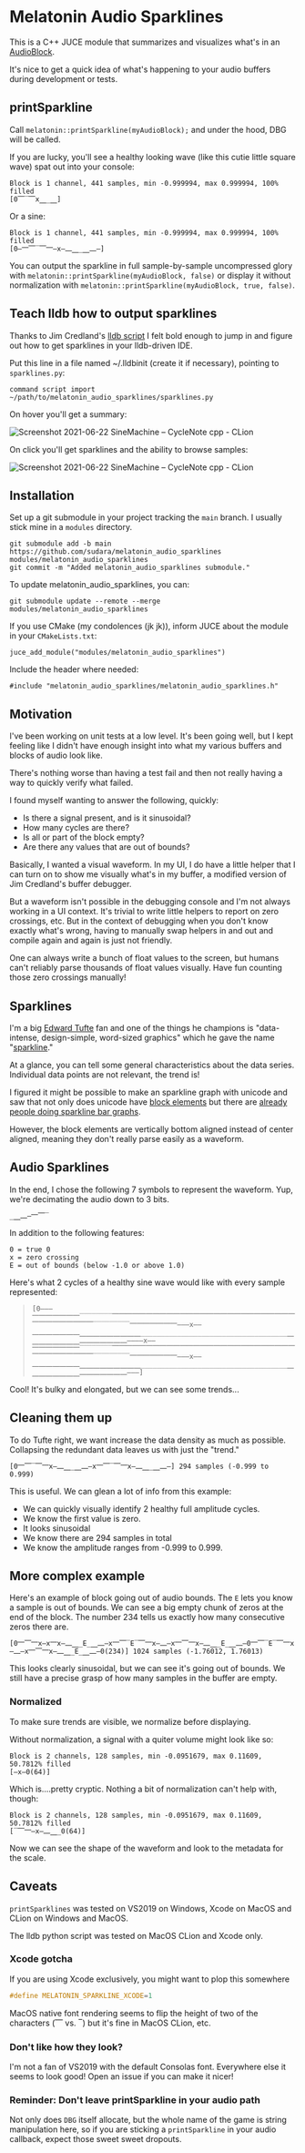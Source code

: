 # Melatonin Audio Sparklines

This is a C++ JUCE module that summarizes and visualizes what's in an [AudioBlock](https://docs.juce.com/master/classdsp_1_1AudioBlock.html).

It's nice to get a quick idea of what's happening to your audio buffers during development or tests.

## printSparkline

Call `melatonin::printSparkline(myAudioBlock);` and under the hood, DBG will be called. 

If you are lucky, you'll see a healthy looking wave (like this cutie little square wave) spat out into your console:

```
Block is 1 channel, 441 samples, min -0.999994, max 0.999994, 100% filled
[0⎺‾⎺x⎽_⎽]
```

Or a sine: 

```
Block is 1 channel, 441 samples, min -0.999994, max 0.999994, 100% filled
[0—⎻⎺‾⎺⎻—x—⎼⎽_⎽⎼—]
```

You can output the sparkline in full sample-by-sample uncompressed glory with `melatonin::printSparkline(myAudioBlock, false)` or display it without normalization with `melatonin::printSparkline(myAudioBlock, true, false)`.


## Teach lldb how to output sparklines

Thanks to Jim Credland's [lldb script](https://github.com/jcredland/juce-toys/blob/master/juce_lldb_xcode.py) I felt bold enough to jump in and figure out how to get sparklines in your lldb-driven IDE.

Put this line in a file named ~/.lldbinit (create it if necessary), pointing to `sparklines.py`:

```
command script import ~/path/to/melatonin_audio_sparklines/sparklines.py
```

On hover you'll get a summary:

![Screenshot 2021-06-22 SineMachine – CycleNote cpp - CLion](https://user-images.githubusercontent.com/472/122944838-6e992a80-d378-11eb-8f87-e7e858da6703.jpg)

On click you'll get sparklines and the ability to browse samples:

![Screenshot 2021-06-22 SineMachine – CycleNote cpp - CLion](https://user-images.githubusercontent.com/472/122945885-2fb7a480-d379-11eb-90c4-2ebe10af1775.jpg)


## Installation 

Set up a git submodule in your project tracking the `main` branch. I usually stick mine in a `modules` directory.

```git
git submodule add -b main https://github.com/sudara/melatonin_audio_sparklines modules/melatonin_audio_sparklines
git commit -m "Added melatonin_audio_sparklines submodule."
```

To update melatonin_audio_sparklines, you can:
```git
git submodule update --remote --merge modules/melatonin_audio_sparklines
```

If you use CMake (my condolences (jk jk)), inform JUCE about the module in your `CMakeLists.txt`:
```
juce_add_module("modules/melatonin_audio_sparklines")
```

Include the header where needed:

```
#include "melatonin_audio_sparklines/melatonin_audio_sparklines.h"

```

## Motivation

I've been working on unit tests at a low level. It's been going well, but I kept feeling like I didn't have enough insight into what my various buffers and blocks of audio look like. 

There's nothing worse than having a test fail and then not really having a way to quickly verify what failed.

I found myself wanting to answer the following, quickly:

* Is there a signal present, and is it sinusoidal?
* How many cycles are there?
* Is all or part of the block empty?
* Are there any values that are out of bounds?

Basically, I wanted a visual waveform. In my UI, I do have a little helper that I can turn on to show me visually what's in my buffer, a modified version of Jim Credland's buffer debugger.

But a waveform isn't possible in the debugging console and I'm not always working in a UI context. It's trivial to write little helpers to report on zero crossings, etc. But in the context of debugging when you don't know exactly what's wrong, having to manually swap helpers in and out and compile again and again is just not friendly.

One can always write a bunch of float values to the screen, but humans can't reliably parse thousands of float values visually. Have fun counting those zero crossings manually!

## Sparklines

I'm a big [Edward Tufte](https://www.edwardtufte.com/tufte/) fan and one of the things he champions is "data-intense, design-simple, word-sized graphics" which he gave the name "[sparkline](https://en.wikipedia.org/wiki/Sparkline)."

At a glance, you can tell some general characteristics about the data series. Individual data points are not relevant, the trend is! 

I figured it might be possible to make an sparkline graph with unicode and saw that not only does unicode have [block elements](https://en.wikipedia.org/wiki/Block_Elements) but there are [already people doing sparkline bar graphs](https://rosettacode.org/wiki/Sparkline_in_unicode). 

However, the block elements are vertically bottom aligned instead of center aligned, meaning they don't really parse easily as a waveform.

## Audio Sparklines

In the end, I chose the following 7 symbols to represent the waveform. Yup, we're decimating the audio down to 3 bits.

```
_⎽⎼—⎻⎺‾
```

In addition to the following features:

```
0 = true 0
x = zero crossing
E = out of bounds (below -1.0 or above 1.0)
```

Here's what 2 cycles of a healthy sine wave would like with every sample represented:


> ```[0———⎻⎻⎻⎻⎻⎻⎻‾‾‾‾‾‾‾‾⎺⎺⎺⎺⎺⎺⎺⎺⎺⎺⎺⎺⎺⎺⎺⎺⎺⎺⎺⎺⎺⎺⎺⎺⎺⎺⎺⎺⎺⎺⎺⎺⎺⎺⎺⎺‾‾‾‾‾‾‾‾‾⎻⎻⎻⎻⎻⎻⎻———x——⎼⎼⎼⎼⎼⎼⎼⎽⎽⎽⎽⎽⎽⎽⎽⎽____________________________________⎽⎽⎽⎽⎽⎽⎽⎽⎼⎼⎼⎼⎼⎼⎼————x——⎻⎻⎻⎻⎻⎻⎻‾‾‾‾‾‾‾‾⎺⎺⎺⎺⎺⎺⎺⎺⎺⎺⎺⎺⎺⎺⎺⎺⎺⎺⎺⎺⎺⎺⎺⎺⎺⎺⎺⎺⎺⎺⎺⎺⎺⎺⎺⎺‾‾‾‾‾‾‾‾‾⎻⎻⎻⎻⎻⎻⎻———x——⎼⎼⎼⎼⎼⎼⎼⎽⎽⎽⎽⎽⎽⎽⎽⎽____________________________________⎽⎽⎽⎽⎽⎽⎽⎽⎼⎼⎼⎼⎼⎼⎼———]```

Cool! It's bulky and elongated, but we can see some trends...

## Cleaning them up 

To do Tufte right, we want increase the data density as much as possible. Collapsing the redundant data leaves us with just the "trend."

```
[0⎻⎺‾⎺⎻x—⎼⎽_⎽⎼—x⎻⎺‾⎺⎻x—⎼⎽_⎽⎼—] 294 samples (-0.999 to 0.999)
```


This is useful. We can glean a lot of info from this example:

* We can quickly visually identify 2 healthy full amplitude cycles. 
* We know the first value is zero.
* It looks sinusoidal
* We know there are 294 samples in total
* We know the amplitude ranges from -0.999 to 0.999.

## More complex example

Here's an example of block going out of audio bounds. The `E` lets you know a sample is out of bounds. We can see a big empty chunk of zeros at the end of the block. The number 234 tells us exactly how many consecutive zeros there are.

```
[0⎻⎺⎻x—x⎻x—⎼⎽_E_⎽⎼—x⎻⎺‾E‾⎺⎻x—⎼—x⎻⎺⎻x—⎼⎽_E_⎽⎼—0⎻⎺‾E‾⎺⎻x—⎼—x⎻⎺⎻x—⎼⎽_E_⎽⎼—0(234)] 1024 samples (-1.76012, 1.76013)

```
 
This looks clearly sinusoidal, but we can see it's going out of bounds. We still have a precise grasp of how many samples in the buffer are empty.

### Normalized

To make sure trends are visible, we normalize before displaying.

Without normalization, a signal with a quiter volume might look like so:

```
Block is 2 channels, 128 samples, min -0.0951679, max 0.11609, 50.7812% filled
[—x—0(64)]
```

Which is....pretty cryptic. Nothing a bit of normalization can't help with, though:

```
Block is 2 channels, 128 samples, min -0.0951679, max 0.11609, 50.7812% filled
[‾⎺⎻—x—⎼⎽_0(64)]
```

Now we can see the shape of the waveform and look to the metadata for the scale.


## Caveats

`printSparklines` was tested on VS2019 on Windows, Xcode on MacOS and CLion on Windows and MacOS.

The lldb python script was tested on MacOS CLion and Xcode only.

### Xcode gotcha

If you are using Xcode exclusively, you might want to plop this somewhere

```cpp
#define MELATONIN_SPARKLINE_XCODE=1
```

MacOS native font rendering seems to flip the height of two of the characters (⎺ vs. ‾) but it's fine in MacOS CLion, etc. 

### Don't like how they look?

I'm not a fan of VS2019 with the default Consolas font. Everywhere else it seems to look good! Open an issue if you can make it nicer!

### Reminder: Don't leave printSparkline in your audio path

Not only does `DBG` itself allocate, but the whole name of the game is string manipulation here, so if you are sticking a `printSparkline` in your audio callback, expect those sweet sweet dropouts.


